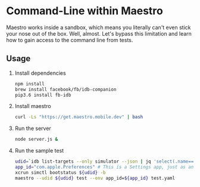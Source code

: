 # Command-Line within Maestro

Maestro works inside a sandbox, which means you literally can't even stick your nose out of the box. Well, almost. Let's bypass this limitation and learn how to gain access to the command line from tests.

## Usage

1. Install dependencies

    ```bash
    npm install
    brew install facebook/fb/idb-companion
    pip3.6 install fb-idb
    ```

2. Install maestro

    ```bash
    curl -Ls "https://get.maestro.mobile.dev" | bash
    ```

3. Run the server

    ```bash
    node server.js &
    ```

4. Run the sample test

    ```bash
    udid=`idb list-targets --only simulator --json | jq 'select(.name=="iPhone 14")' | jq -r '.udid'`
    app_id="com.apple.Preferences" # This is a Settings app, just as an example
    xcrun simctl bootstatus ${udid} -b
    maestro --udid ${udid} test --env app_id=${app_id} test.yaml
    ```
